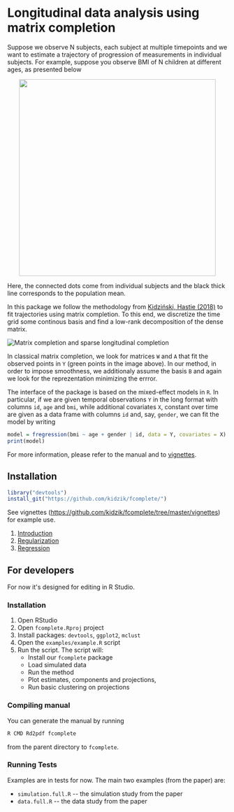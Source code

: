# Longitudinal data analysis using matrix completion

Suppose we observe N subjects, each subject at multiple timepoints and we want to estimate a trajectory of progression of measurements in individual subjects. For example, suppose you observe BMI of N children at different ages, as presented below

<p align="center">
   <img src="https://s3-eu-west-1.amazonaws.com/kidzinski/kidzinski/fcomplete/grouped.png" width=450 />
</div>

Here, the connected dots come from individual subjects and the black thick line corresponds to the population mean.

In this package we follow the methodology from [Kidziński, Hastie (2018)](https://arxiv.org/abs/1809.08771) to fit trajectories using matrix completion. To this end, we discretize the time grid some continous basis and find a low-rank decomposition of the dense matrix.

![Matrix completion and sparse longitudinal completion](https://s3-eu-west-1.amazonaws.com/kidzinski/kidzinski/fcomplete/intro-1.png)

In classical matrix completion, we look for matrices `W` and `A` that fit the observed points in `Y` (green points in the image above). In our method, in order to impose smoothness, we additionaly assume the basis `B` and again we look for the reprezentation minimizing the errror. 

The interface of the package is based on the mixed-effect models in `R`. In particular, if we are given temporal observations `Y` in the long format with columns `id`, `age` and `bmi`, while additional covariates `X`, constant over time are given as a data frame with columns `id` and, say, `gender`, we can fit the model by writing

```R
model = fregression(bmi ~ age + gender | id, data = Y, covariates = X)
print(model)
```

For more information, please refer to the manual and to [vignettes](https://github.com/kidzik/fcomplete/tree/master/vignettes).

## Installation

```R
library("devtools")
install_git("https://github.com/kidzik/fcomplete/")
```

See vignettes (https://github.com/kidzik/fcomplete/tree/master/vignettes) for example use.
1. [Introduction](https://github.com/kidzik/fcomplete/tree/master/vignettes/fcomplete.ipynb)
2. [Regularization](https://github.com/kidzik/fcomplete/tree/master/vignettes/Regularization.ipynb)
3. [Regression](https://github.com/kidzik/fcomplete/tree/master/vignettes/Regression.ipynb)

## For developers

For now it's designed for editing in R Studio.

### Installation
1. Open RStudio
2. Open `fcomplete.Rproj` project
3. Install packages: `devtools`, `ggplot2`, `mclust`
4. Open the `examples/example.R` script
5. Run the script. The script will:
    * Install our `fcomplete` package
    * Load simulated data
    * Run the method
    * Plot estimates, components and projections,
    * Run basic clustering on projections

### Compiling manual

You can generate the manual by running
```bash
R CMD Rd2pdf fcomplete
```
from the parent directory to `fcomplete`.

### Running Tests

Examples are in tests for now. The main two examples (from the paper) are:
* `simulation.full.R` -- the simulation study from the paper
* `data.full.R` -- the data study from the paper
